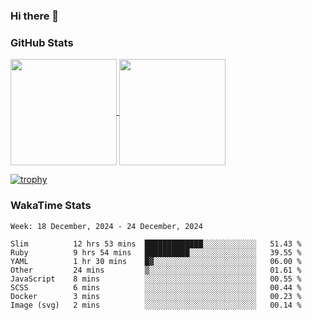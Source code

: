 ### Hi there 👋

### GitHub Stats

<a href="https://github.com/anuraghazra/github-readme-stats">
  <img align="center" height="170px" src="https://github-readme-stats.vercel.app/api/top-langs/?username=tksfjt1024&layout=compact&count_private=true&show_icons=true&show_icons=true&theme=graywhite" />
</a>
<a href="https://github.com/anuraghazra/github-readme-stats">
  <img align="center" height="170px" src="https://github-readme-stats.vercel.app/api?username=tksfjt1024&count_private=true&show_icons=true&show_icons=true&theme=graywhite" />
</a>

[![trophy](https://github-profile-trophy.vercel.app/?username=tksfjt1024)](https://github.com/ryo-ma/github-profile-trophy)

### WakaTime Stats

<!--START_SECTION:waka-->
```text
Week: 18 December, 2024 - 24 December, 2024

Slim          12 hrs 53 mins  █████████████░░░░░░░░░░░░   51.43 % 
Ruby          9 hrs 54 mins   ██████████░░░░░░░░░░░░░░░   39.55 % 
YAML          1 hr 30 mins    █▓░░░░░░░░░░░░░░░░░░░░░░░   06.00 % 
Other         24 mins         ▒░░░░░░░░░░░░░░░░░░░░░░░░   01.61 % 
JavaScript    8 mins          ░░░░░░░░░░░░░░░░░░░░░░░░░   00.55 % 
SCSS          6 mins          ░░░░░░░░░░░░░░░░░░░░░░░░░   00.44 % 
Docker        3 mins          ░░░░░░░░░░░░░░░░░░░░░░░░░   00.23 % 
Image (svg)   2 mins          ░░░░░░░░░░░░░░░░░░░░░░░░░   00.14 % 
```
<!--END_SECTION:waka-->
